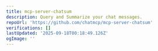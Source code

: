 ```yaml
---
title: mcp-server-chatsum
description: Query and Summarize your chat messages.
repoUrl: 'https://github.com/chatmcp/mcp-server-chatsum'
verifications: []
lastUpdated: '2025-09-18T00:18:49.126Z'
ogImage: ''
---
```


